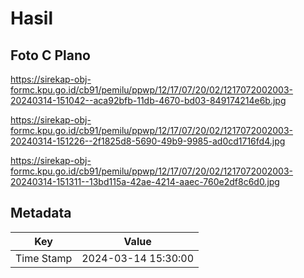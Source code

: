 # Hasil

## Foto C Plano

https://sirekap-obj-formc.kpu.go.id/cb91/pemilu/ppwp/12/17/07/20/02/1217072002003-20240314-151042--aca92bfb-11db-4670-bd03-849174214e6b.jpg

https://sirekap-obj-formc.kpu.go.id/cb91/pemilu/ppwp/12/17/07/20/02/1217072002003-20240314-151226--2f1825d8-5690-49b9-9985-ad0cd1716fd4.jpg

https://sirekap-obj-formc.kpu.go.id/cb91/pemilu/ppwp/12/17/07/20/02/1217072002003-20240314-151311--13bd115a-42ae-4214-aaec-760e2df8c6d0.jpg


## Metadata

| Key        | Value               |
| ---------- | ------------------- |
| Time Stamp | 2024-03-14 15:30:00 |



